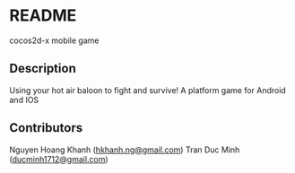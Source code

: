 # README #

cocos2d-x mobile game

## Description

Using your hot air baloon to fight and survive! A platform game for Android and IOS

## Contributors

Nguyen Hoang Khanh (hkhanh.ng@gmail.com)
Tran Duc Minh (ducminh1712@gmail.com)
